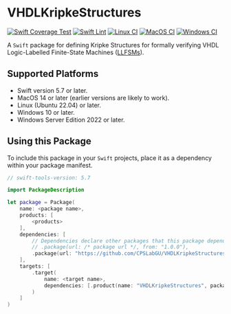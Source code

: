 # VHDLKripkeStructures

[![Swift Coverage Test](https://github.com/CPSLabGU/VHDLKripkeStructures/actions/workflows/cov.yml/badge.svg)](https://github.com/CPSLabGU/VHDLKripkeStructures/actions/workflows/cov.yml)
[![Swift Lint](https://github.com/CPSLabGU/VHDLKripkeStructures/actions/workflows/swiftlint.yml/badge.svg)](https://github.com/CPSLabGU/VHDLKripkeStructures/actions/workflows/swiftlint.yml)
[![Linux CI](https://github.com/CPSLabGU/VHDLKripkeStructures/actions/workflows/ci-linux.yml/badge.svg)](https://github.com/CPSLabGU/VHDLKripkeStructures/actions/workflows/ci-linux.yml)
[![MacOS CI](https://github.com/CPSLabGU/VHDLKripkeStructures/actions/workflows/ci-macOS.yml/badge.svg)](https://github.com/CPSLabGU/VHDLKripkeStructures/actions/workflows/ci-macOS.yml)
[![Windows CI](https://github.com/CPSLabGU/VHDLKripkeStructures/actions/workflows/ci-windows.yml/badge.svg)](https://github.com/CPSLabGU/VHDLKripkeStructures/actions/workflows/ci-windows.yml)

A `Swift` package for defining Kripke Structures for formally verifying VHDL Logic-Labelled Finite-State
Machines ([LLFSMs](https://github.com/mipalgu/VHDLMachines)).

## Supported Platforms

- Swift version 5.7 or later.
- MacOS 14 or later (earlier versions are likely to work).
- Linux (Ubuntu 22.04) or later.
- Windows 10 or later.
- Windows Server Edition 2022 or later.

## Using this Package

To include this package in your `Swift` projects, place it as a dependency within your package manifest.

```swift
// swift-tools-version: 5.7

import PackageDescription

let package = Package(
    name: <package name>,
    products: [
        <products>
    ],
    dependencies: [
        // Dependencies declare other packages that this package depends on.
        // .package(url: /* package url */, from: "1.0.0"),
        .package(url: "https://github.com/CPSLabGU/VHDLKripkeStructures", from: "1.0.0")
    ],
    targets: [
        .target(
            name: <target name>,
            dependencies: [.product(name: "VHDLKripkeStructures", package: "VHDLKripkeStructures")]
        )
    ]
)
```

